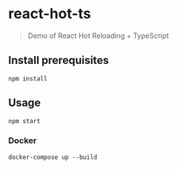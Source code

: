 # react-hot-ts

> Demo of React Hot Reloading + TypeScript

## Install prerequisites

```
npm install
```

## Usage

```
npm start
```

### Docker

```
docker-compose up --build
```
